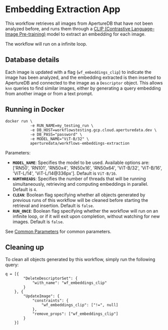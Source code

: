 # Embedding Extraction App

This workflow retrieves all images from ApertureDB that have not been
analyzed before, and runs them through a
[CLIP (Contrastive Language–Image Pre-training)](https://openai.com/index/clip/)
model to extract an embedding for each image.

The workflow will run on a infinite loop.

## Database details

Each image is updated with a flag (`wf_embeddings_clip`) to indicate the
image has been analyzed, and the embedding extracted
is then inserted to ApertureDB and connected to the image as a `Descriptor` object.
This allows `knn` queries to find similar images, either by generating
a query embedding from another image or from a text prompt.

## Running in Docker

```
docker run \
           -e RUN_NAME=my_testing_run \
           -e DB_HOST=workflowstesting.gcp.cloud.aperturedata.dev \
           -e DB_PASS="password" \
           -e MODEL_NAME="ViT-B/32" \
           aperturedata/workflows-embeddings-extraction
```

Parameters: 
* **`MODEL_NAME`**: Specifies the model to be used.
Available options are: ['RN50', 'RN101', 'RN50x4', 'RN50x16', 'RN50x64', 'ViT-B/32', 'ViT-B/16', 'ViT-L/14', 'ViT-L/14@336px']. Default is `ViT-B/16`.
* **`NUMTHREADS`**: Specifies the number of threads that will be running simultaneously,
retrieving and computing embeddings in parallel. Default is `4`.
* **`CLEAN`**: Boolean flag specifying whether all objects generated by previous runs
of this workflow will be cleaned before starting the retrieval and insertion.
Default is `false`.
* **`RUN_ONCE`**: Boolean flag specifying whether the workflow will run on an infinite
loop, or if it will exit upon completion, without watching for new images.
Default is `false`.

See [Common Parameters](../../README.md#common-parameters) for common parameters.

## Cleaning up

To clean all objects generated by this workflow, simply run the following query:

```
q = [{
        "DeleteDescriptorSet": {
            "with_name": "wf_embeddings_clip"
        }
    }, {
        "UpdateImage": {
            "constraints": {
                "wf_embeddings_clip": ["!=", null]
            },
            "remove_props": ["wf_embeddings_clip"]
        }
    }]
```
